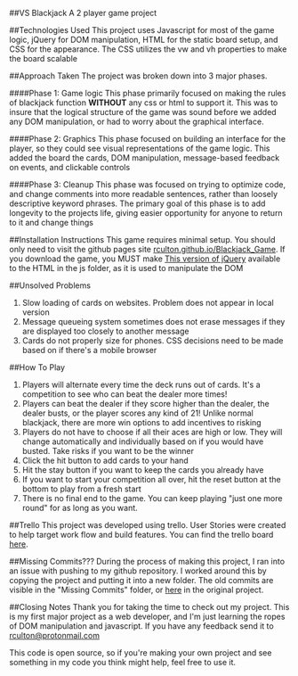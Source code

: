##VS Blackjack
A 2 player game project

##Technologies Used
This project uses Javascript for most of the game logic, jQuery for DOM manipulation, HTML for the static board setup, and CSS for the appearance. The CSS utilizes the vw and vh properties to make the board scalable

##Approach Taken
The project was broken down into 3 major phases.

####Phase 1: Game logic
This phase primarily focused on making the rules of blackjack function **WITHOUT** any css or html to support it. This was to insure that the logical structure of the game was sound before we added any DOM manipulation, or had to worry about the graphical interface.

####Phase 2: Graphics
This phase focused on building an interface for the player, so they could see visual representations of the game logic. This added the board the cards, DOM manipulation, message-based feedback on events,  and clickable controls

####Phase 3: Cleanup
This phase was focused on trying to optimize code, and change comments into more readable sentences, rather than loosely descriptive keyword phrases. The primary goal of this phase is to add longevity to the projects life, giving easier opportunity for anyone to return to it and change things

##Installation Instructions
This game requires minimal setup. You should only need to visit the github pages site [rculton.github.io/Blackjack_Game](rculton.github.io/Blackjack_Game). If you download the game, you MUST make [This version of jQuery](https://code.jquery.com/jquery-3.2.1.min.js) available to the HTML in the js folder, as it is used to manipulate the DOM

##Unsolved Problems
1. Slow loading of cards on websites. Problem does not appear in local version
2. Message queueing system sometimes does not erase messages if they are displayed too closely to another message
3. Cards do not properly size for phones. CSS decisions need to be made based on if there's a mobile browser

##How To Play
1. Players will alternate every time the deck runs out of cards. It's a competition to see who can beat the dealer more times!
2. Players can beat the dealer if they score higher than the dealer, the dealer busts, or the player scores any kind of 21! Unlike normal blackjack, there are more win options to add incentives to risking
3. Players do not have to choose if all their aces are high or low. They will change automatically and individually based on if you would have busted. Take risks if you want to be the winner
4. Click the hit button to add cards to your hand
5. Hit the stay button if you want to keep the cards you already have
6. If you want to start your competition all over, hit the reset button at the bottom to play from a fresh start
7. There is no final end to the game. You can keep playing "just one more round" for as long as you want.

##Trello
This project was developed using trello. User Stories were created to help target work flow and build features. You can find the trello board [here](https://trello.com/b/t0QLkrbU/blackjack).

##Missing Commits???
During the process of making this project, I ran into an issue with pushing to my github repository. I worked around this by copying the project and putting it into a new folder. The old commits are visible in the "Missing Commits" folder, or [here](https://github.com/rculton/blackjack-game/commits/master) in the original project. 

##Closing Notes
Thank you for taking the time to check out my project. This is my first major project as a web developer, and I'm just learning the ropes of DOM manipulation and javascript. If you have any feedback send it to rculton@protonmail.com

This code is open source, so if you're making your own project and see something in my code you think might help, feel free to use it. 